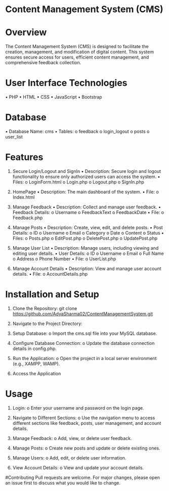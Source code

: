# Content Management System (CMS)


# Overview
The Content Management System (CMS) is designed to facilitate the creation, management, and modification of digital content. This system ensures secure access for users, efficient content management, and comprehensive feedback collection.




# User Interface Technologies
•	PHP
•	HTML
•	CSS
•	JavaScript
•	Bootstrap





# Database
•	Database Name: cms
•	Tables:
o	feedback
o	login_logout
o	posts
o	user_list





# Features
1. Secure Login/Logout and SignIn
•	Description: Secure login and logout functionality to ensure only authorized users can access the system.
•	Files:
o	LoginForm.html
o	Login.php
o	Logout.php
o	SignIn.php

2. HomePage
•	Description: The main dashboard of the system.
•	File:
o	Index.html

3. Manage Feedback
•	Description: Collect and manage user feedback.
•	Feedback Details:
o	Username
o	FeedbackText
o	FeedbackDate
•	File:
o	Feedback.php

4. Manage Posts
•	Description: Create, view, edit, and delete posts.
•	Post Details:
o	ID
o	Username
o	Email
o	Category
o	Date
o	Content
o	Status
•	Files:
o	Posts.php
o	EditPost.php
o	DeletePost.php
o	UpdatePost.php

5. Manage User List
•	Description: Manage users, including viewing and editing user details.
•	User Details:
o	ID
o	Username
o	Email
o	Full Name
o	Address
o	Phone Number
•	File:
o	UserList.php

6. Manage Account Details
•	Description: View and manage user account details.
•	File:
o	AccountDetails.php





# Installation and Setup

1.	Clone the Repository:
git clone https://github.com/AdyaSharma02/ContentManagementSystem.git

2.	Navigate to the Project Directory:

3.	Setup Database:
o	Import the cms.sql file into your MySQL database.

4.	Configure Database Connection:
o	Update the database connection details in config.php.

5.	Run the Application:
o	Open the project in a local server environment (e.g., XAMPP, WAMP).

6.	Access the Application




# Usage

1.	Login:
o	Enter your username and password on the login page.

2.	Navigate to Different Sections:
o	Use the navigation menu to access different sections like feedback, posts, user management, and account details.

3.	Manage Feedback:
o	Add, view, or delete user feedback.

4.	Manage Posts:
o	Create new posts and update or delete existing ones.

5.	Manage Users:
o	Add, edit, or delete user information.

6.	View Account Details:
o	View and update your account details.




#Contributing
Pull requests are welcome. For major changes, please open an issue first to discuss what you would like to change.
